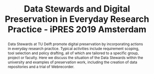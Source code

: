 ---
abstract: Data Stewards at TU Delft promote digital preservation by incorporating
  actions in everyday research practice. Typical activities include requirement scoping,
  tool selection and policy drafting, all of which are tailored to a specific group,
  project or faculty. Here we discuss the situation of the Data Stewards within the
  university and examples of preservation work, including the creation of data repositories
  and a trial of Webrecorder.
creators:
- Plomp, Esther
- Love, J.S.
- Wang, Yan
date: null
document_url: https://services.phaidra.univie.ac.at/api/object/o:1081735/download
grand_parent: iPRES
institutions: []
keywords: []
landing_page_url: https://phaidra.univie.ac.at/o:1081735
language: eng
layout: publication
license: CC BY 4.0 International
notes_url: null
parent: iPRES 2019
presentation_url: null
size: 233245
source_name: iPRES
title: Data Stewards and Digital Preservation in Everyday Research Practice - iPRES
  2019 Amsterdam
type: paper
year: 2019
---